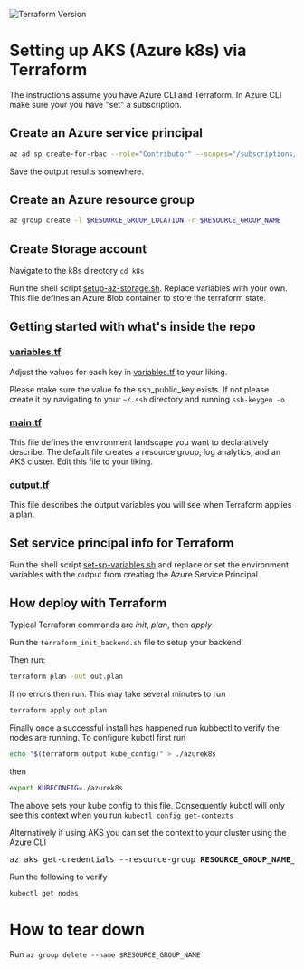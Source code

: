 ![Terraform Version](https://img.shields.io/badge/tf-%3E%3D0.12.0-blue.svg)

# Setting up AKS (Azure k8s) via Terraform

The instructions assume you have Azure CLI and Terraform. In Azure CLI make sure your you have "set" a subscription.

## Create an Azure service principal

```bash
az ad sp create-for-rbac --role="Contributor" --scopes="/subscriptions/$AZURE_SUBSCRIPTION_ID"
```

Save the output results somewhere.

## Create an Azure resource group

```bash
az group create -l $RESOURCE_GROUP_LOCATION -n $RESOURCE_GROUP_NAME
```

## Create Storage account 

Navigate to the k8s directory ```cd k8s```

Run the shell script [setup-az-storage.sh](k8s/setup-az-storage.sh). Replace variables with your own. This file defines an Azure Blob container to store the terraform state.

## Getting started with what's inside the repo

### [variables.tf](k8s/variables.tf)

Adjust the values for each key in [variables.tf](k8s/variables.tf) to your liking. 

Please make sure the value fo the ssh_public_key exists. If not please create it by navigating to your ```~/.ssh``` directory and running ```ssh-keygen -o```

### [main.tf](k8s/main.tf)

This file defines the environment landscape you want to declaratively describe. The default file creates a resource group, log analytics, and an AKS cluster. Edit this file to your liking.

### [output.tf](k8s/output.tf)

This file describes the output variables you will see when Terraform applies a [plan](https://www.terraform.io/docs/configuration/outputs.html).

## Set service principal info for Terraform

Run the shell script [set-sp-variables.sh](k8s/set-sp-variables.sh) and replace or set the environment variables with the output from creating the Azure Service Principal

## How deploy with Terraform

Typical Terraform commands are _init_, _plan_, then _apply_

Run the `terraform_init_backend.sh` file to setup your backend.

Then run:

```bash
terraform plan -out out.plan
```

If no errors then run. This may take several minutes to run

```bash
terraform apply out.plan
```

Finally once a successful install has happened run kubbectl to verify the nodes are running. To configure kubctl first run

```bash
echo "$(terraform output kube_config)" > ./azurek8s
```

then

```bash
export KUBECONFIG=./azurek8s
```

The above sets your kube config to this file. Consequently kubctl will only see this context when you run ```kubectl config get-contexts```

Alternatively if using AKS you can set the context to your cluster using the Azure CLI
<pre>
az aks get-credentials --resource-group <b>RESOURCE_GROUP_NAME_HERE</b> --name <b>CLUSTER_NAME_HERE</b> 
</pre>

Run the following to verify

```bash
kubectl get nodes
```

# How to tear down 

Run ```az group delete --name $RESOURCE_GROUP_NAME```
